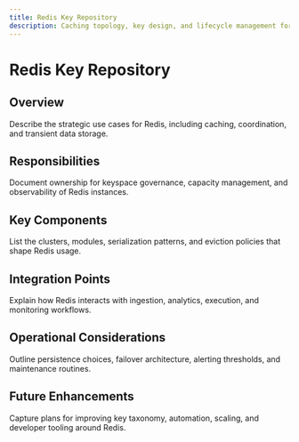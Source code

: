 ```yaml
---
title: Redis Key Repository
description: Caching topology, key design, and lifecycle management for Redis-backed services.
---
```


# Redis Key Repository

## Overview
Describe the strategic use cases for Redis, including caching, coordination, and transient data storage.

## Responsibilities
Document ownership for keyspace governance, capacity management, and observability of Redis instances.

## Key Components
List the clusters, modules, serialization patterns, and eviction policies that shape Redis usage.

## Integration Points
Explain how Redis interacts with ingestion, analytics, execution, and monitoring workflows.

## Operational Considerations
Outline persistence choices, failover architecture, alerting thresholds, and maintenance routines.

## Future Enhancements
Capture plans for improving key taxonomy, automation, scaling, and developer tooling around Redis.
